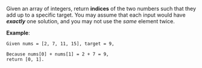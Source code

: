 Given an array of integers, return **indices** of the two numbers such that they add up to a specific target.
You may assume that each input would have ***exactly*** one solution, and you may not use the *same* element twice.

**Example**:
```
Given nums = [2, 7, 11, 15], target = 9,

Because nums[0] + nums[1] = 2 + 7 = 9,
return [0, 1].
```
